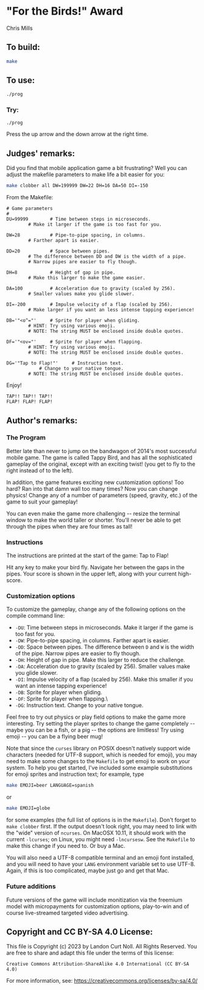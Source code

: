 # "For the Birds!" Award

Chris Mills


## To build:

```sh
make
```


## To use:

```sh
./prog
```


### Try:

```sh
./prog
```

Press the up arrow and the down arrow at the right time.


## Judges' remarks:

Did you find that mobile application game a bit frustrating?
Well you can adjust the makefile parameters to make life a
bit easier for you:

```sh
make clobber all DW=199999 DW=22 DH=16 DA=50 DI=-150
```

From the Makefile:

```
# Game parameters
#
DU=99999        # Time between steps in microseconds.
		# Make it larger if the game is too fast for you.

DW=28           # Pipe-to-pipe spacing, in columns.
		# Farther apart is easier.

DD=20           # Space between pipes.
		# The difference between DD and DW is the width of a pipe.
		# Narrow pipes are easier to fly though.

DH=8            # Height of gap in pipe.
		# Make this larger to make the game easier.

DA=100          # Acceleration due to gravity (scaled by 256).
		# Smaller values make you glide slower.

DI=-200         # Impulse velocity of a flap (scaled by 256).
		# Make larger if you want an less intense tapping experience!

DB='"<o^="'     # Sprite for player when gliding.
		# HINT: Try using various emoji.
		# NOTE: The string MUST be enclosed inside double quotes.

DF='"<ov="'     # Sprite for player when flapping.
		# HINT: Try using various emoji.
		# NOTE: The string MUST be enclosed inside double quotes.

DG='"Tap to Flap!"'     # Instruction text.
			# Change to your native tongue.
		# NOTE: The string MUST be enclosed inside double quotes.
```

Enjoy!

    TAP!! TAP!! TAP!!
    FLAP! FLAP! FLAP!


## Author's remarks:

### The Program

Better late than never to jump on the bandwagon of 2014's most successful
mobile game.  The game is called Tappy Bird, and has all the sophisticated
gameplay of the original, except with an exciting twist! (you get to fly to
the right instead of to the left).

In addition, the game features exciting new customization options!  Too hard?
Ran into that damn wall too many times?  Now you can change physics!  Change
any of a number of parameters (speed, gravity, etc.) of the game to suit your
gameplay!

You can even make the game more challenging -- resize the terminal window to
make the world taller or shorter.  You'll never be able to get through the
pipes when they are four times as tall!

### Instructions

The instructions are printed at the start of the game:  Tap to Flap!

Hit any key to make your bird fly.  Navigate her between the gaps in the pipes.
Your score is shown in the upper left, along with your current high-score.

### Customization options

To customize the gameplay, change any of the following options on the compile
command line:

 * `-DU`: Time between steps in microseconds.  Make it larger if the game
   is too fast for you.
 * `-DW`: Pipe-to-pipe spacing, in columns.  Farther apart is easier.
 * `-DD`: Space between pipes.  The difference between `D` and `W` is the
   width of the pipe.  Narrow pipes are easier to fly though.
 * `-DH`: Height of gap in pipe.  Make this larger to reduce the challenge.
 * `-DA`: Acceleration due to gravity (scaled by 256).  Smaller values
   make you glide slower.
 * `-DI`: Impulse velocity of a flap (scaled by 256).  Make this smaller
   if you want an intense tapping experience!
 * `-DB`: Sprite for player when gliding.
 * `-DF`: Sprite for player when flapping.\
 * `-DG`: Instruction text.  Change to your native tongue.

Feel free to try out physics or play field options to make the game more
interesting.  Try setting the player sprites to change the game completely --
maybe you can be a fish, or a pig -- the options are limitless!  Try using
emoji -- you can be a flying beer mug!

Note that since the `curses` library on POSIX doesn't natively support wide
characters (needed for UTF-8 support, which is needed for emoji), you may need
to make some changes to the `Makefile` to get emoji to work on your system.
To help you get started, I've included some example substitutions for emoji
sprites and instruction text; for example, type

```sh
make EMOJI=beer LANGUAGE=spanish
```

or

```sh
make EMOJI=globe
```

for some examples (the full list of options is in the `Makefile`).  Don't
forget to `make clobber` first.  If the output doesn't look right, you may need
to link with the "wide" version of `ncurses`.  On MacOSX 10.11, it should work
with the current `-lcurses`; on Linux, you might need `-lncursesw`.
See the `Makefile` to make this change if you need to.  Or buy a Mac.

You will also need a UTF-8 compatible terminal and an emoji font installed,
and you will need to have your `LANG` environment variable set to use UTF-8.
Again, if this is too complicated, maybe just go and get that Mac.

### Future additions

Future versions of the game will include monitization via the freemium model
with micropayments for customization options, play-to-win and of course
live-streamed targeted video advertising.


## Copyright and CC BY-SA 4.0 License:

This file is Copyright (c) 2023 by Landon Curt Noll.  All Rights Reserved.
You are free to share and adapt this file under the terms of this license:

    Creative Commons Attribution-ShareAlike 4.0 International (CC BY-SA 4.0)

For more information, see: https://creativecommons.org/licenses/by-sa/4.0/
